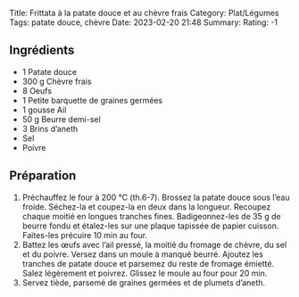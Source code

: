 Title: Frittata à la patate douce et au chèvre frais
Category: Plat/Légumes
Tags: patate douce, chèvre
Date: 2023-02-20 21:48
Summary: 
Rating: -1 

## Ingrédients

- 1 Patate douce
- 300 g Chèvre frais
- 8 Oeufs
- 1 Petite barquette de graines germées
- 1 gousse Ail
- 50 g Beurre demi-sel
- 3 Brins d’aneth
- Sel
- Poivre

## Préparation

1. Préchauffez le four à 200 °C (th.6-7). Brossez la patate douce sous l’eau froide. Séchez-la et coupez-la en deux dans la longueur. Recoupez chaque moitié en longues tranches fines. Badigeonnez-les de 35 g de beurre fondu et étalez-les sur une plaque tapissée de papier cuisson. Faites-les précuire 10 min au four.
2. Battez les œufs avec l’ail pressé, la moitié du fromage de chèvre, du sel et du poivre. Versez dans un moule à manqué beurré. Ajoutez les tranches de patate douce et parsemez du reste de fromage émietté. Salez légèrement et poivrez. Glissez le moule au four pour 20 min.
3. Servez tiède, parsemé de graines germées et de plumets d’aneth.

